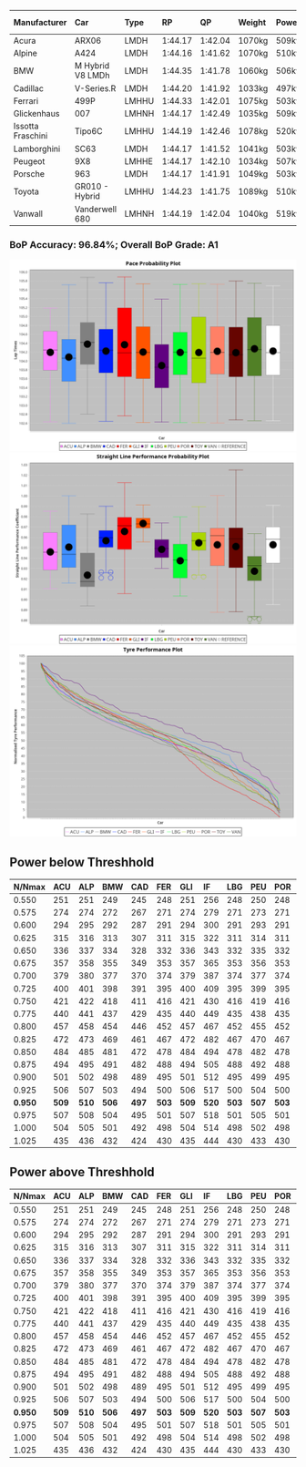 |Manufacturer|Car|Type|RP|QP|Weight|Power¹|Threshhold|PINC|Power²|E/Stint|AVG Vmax|FDS|RDLC|L/Stint|BOP-Grade|ModelAccuracy|ModelPoints|Match%|
|:-|:-|:-|:-|:-|:-|:-|:-|:-|:-|:-|:-|:-|:-|:-|:-|:-|:-|:-|
|Acura|ARX06|LMDH|1:44.17|1:42.04|1070kg|509kw|210.0kph|0%|509kw|906MJ|293.40kph|-|1.00|33|-B1|100.00%|995|85.82%|
|Alpine|A424|LMDH|1:44.16|1:41.62|1070kg|510kw|210.0kph|0%|510kw|905MJ|294.18kph|-|1.00|33|~A1|81.46%|523|100.00%|
|BMW|M Hybrid V8 LMDh|LMDH|1:44.35|1:41.78|1060kg|506kw|210.0kph|0%|506kw|892MJ|290.03kph|-|1.02|33|~A1|98.60%|1690|97.30%|
|Cadillac|V-Series.R|LMDH|1:44.20|1:41.92|1033kg|497kw|210.0kph|0%|497kw|871MJ|294.72kph|-|1.03|33|~A1|98.38%|1765|97.51%|
|Ferrari|499P|LMHHU|1:44.33|1:42.01|1075kg|503kw|210.0kph|0%|503kw|887MJ|295.83kph|190kph|1.02|33|~A1|92.24%|2247|100.00%|
|Glickenhaus|007|LMHNH|1:44.17|1:42.49|1035kg|509kw|210.0kph|0%|509kw|904MJ|298.83kph|-|0.95|33|+A2|96.18%|554|91.35%|
|Issotta Fraschini|Tipo6C|LMHHU|1:44.19|1:42.46|1078kg|520kw|210.0kph|0%|520kw|922MJ|294.29kph|190kph|1.03|33|+A2|66.67%|96|92.92%|
|Lamborghini|SC63|LMDH|1:44.17|1:41.52|1041kg|503kw|210.0kph|0%|503kw|884MJ|292.64kph|-|1.05|33|~A1|96.77%|419|97.17%|
|Peugeot|9X8|LMHHE|1:44.17|1:42.10|1034kg|507kw|210.0kph|0%|507kw|899MJ|295.34kph|150kph|1.03|33|~A1|87.65%|1795|100.00%|
|Porsche|963|LMDH|1:44.17|1:41.91|1049kg|503kw|210.0kph|0%|503kw|887MJ|294.75kph|-|1.02|33|~A1|96.81%|5438|100.00%|
|Toyota|GR010 - Hybrid|LMHHU|1:44.23|1:41.75|1089kg|510kw|210.0kph|0%|510kw|905MJ|293.63kph|190kph|1.01|33|~A1|86.04%|1751|100.00%|
|Vanwall|Vanderwell 680|LMHNH|1:44.19|1:42.04|1040kg|519kw|210.0kph|0%|519kw|908MJ|291.41kph|-|1.00|33|~A1|91.42%|501|100.00%|

### BoP Accuracy: 96.84%; Overall BoP Grade: A1
![PACECHART](./IMG/ACOMETHOD.png)
![STRAIGHTLINEPERFORMANCECHART](./IMG/ACOMETHOD_sp.png)
![TYREPERFORMANCECHART](./IMG/ACOMETHOD_tw.png)

## Power below Threshhold
|N/Nmax|ACU|ALP|BMW|CAD|FER|GLI|IF|LBG|PEU|POR|TOY|VAN|
|:-|:-|:-|:-|:-|:-|:-|:-|:-|:-|:-|:-|:-|
|0.550|251|251|249|245|248|251|256|248|250|248|251|256|
|0.575|274|274|272|267|271|274|279|271|273|271|274|279|
|0.600|294|295|292|287|291|294|300|291|293|291|295|299|
|0.625|315|316|313|307|311|315|322|311|314|311|316|321|
|0.650|336|337|334|328|332|336|343|332|335|332|337|342|
|0.675|357|358|355|349|353|357|365|353|356|353|358|364|
|0.700|379|380|377|370|374|379|387|374|377|374|380|386|
|0.725|400|401|398|391|395|400|409|395|399|395|401|408|
|0.750|421|422|418|411|416|421|430|416|419|416|422|429|
|0.775|440|441|437|429|435|440|449|435|438|435|441|448|
|0.800|457|458|454|446|452|457|467|452|455|452|458|466|
|0.825|472|473|469|461|467|472|482|467|470|467|473|481|
|0.850|484|485|481|472|478|484|494|478|482|478|485|493|
|0.875|494|495|491|482|488|494|505|488|492|488|495|504|
|0.900|501|502|498|489|495|501|512|495|499|495|502|511|
|0.925|506|507|503|494|500|506|517|500|504|500|507|516|
|**0.950**|**509**|**510**|**506**|**497**|**503**|**509**|**520**|**503**|**507**|**503**|**510**|**519**|
|0.975|507|508|504|495|501|507|518|501|505|501|508|517|
|1.000|504|505|501|492|498|504|514|498|502|498|505|513|
|1.025|435|436|432|424|430|435|444|430|433|430|436|443|

## Power above Threshhold
|N/Nmax|ACU|ALP|BMW|CAD|FER|GLI|IF|LBG|PEU|POR|TOY|VAN|
|:-|:-|:-|:-|:-|:-|:-|:-|:-|:-|:-|:-|:-|
|0.550|251|251|249|245|248|251|256|248|250|248|251|256|
|0.575|274|274|272|267|271|274|279|271|273|271|274|279|
|0.600|294|295|292|287|291|294|300|291|293|291|295|299|
|0.625|315|316|313|307|311|315|322|311|314|311|316|321|
|0.650|336|337|334|328|332|336|343|332|335|332|337|342|
|0.675|357|358|355|349|353|357|365|353|356|353|358|364|
|0.700|379|380|377|370|374|379|387|374|377|374|380|386|
|0.725|400|401|398|391|395|400|409|395|399|395|401|408|
|0.750|421|422|418|411|416|421|430|416|419|416|422|429|
|0.775|440|441|437|429|435|440|449|435|438|435|441|448|
|0.800|457|458|454|446|452|457|467|452|455|452|458|466|
|0.825|472|473|469|461|467|472|482|467|470|467|473|481|
|0.850|484|485|481|472|478|484|494|478|482|478|485|493|
|0.875|494|495|491|482|488|494|505|488|492|488|495|504|
|0.900|501|502|498|489|495|501|512|495|499|495|502|511|
|0.925|506|507|503|494|500|506|517|500|504|500|507|516|
|**0.950**|**509**|**510**|**506**|**497**|**503**|**509**|**520**|**503**|**507**|**503**|**510**|**519**|
|0.975|507|508|504|495|501|507|518|501|505|501|508|517|
|1.000|504|505|501|492|498|504|514|498|502|498|505|513|
|1.025|435|436|432|424|430|435|444|430|433|430|436|443|
